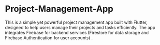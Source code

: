 # Project-Management-App
This is a simple yet powerful project management app built with Flutter, designed to help users manage their projects and tasks efficiently. The app integrates Firebase for backend services (Firestore for data storage and Firebase Authentication for user accounts) .
